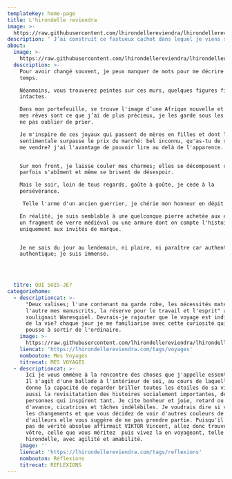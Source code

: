 ```yaml
---
templateKey: home-page
title: L'hirondelle reviendra
image: >-
  https://raw.githubusercontent.com/lhirondellereviendra/lhirondellereviendra/test/static/img/52692361_2180580968906777_2732147452831334400_n.jpg
description: ' J’ai construit ce fastueux cachot dans lequel je viens souvent me poser pour mettre encore plus de soleil dans mes pensées et jauger ma créativité. D’ici, je peux regarder par dessus le monde et essayer de comprendre: l’Afrique, l’espoir. Tous ces petits à qui nous donnons la vie, seule l’éducation les fera naître de nouveau(...)'
about:
  image: >-
    https://raw.githubusercontent.com/lhirondellereviendra/lhirondellereviendra/test/static/img/52090409_2390778644501202_2442365816096686080_n.jpg
  description: >-
    Pour avoir changé souvent, je peux manquer de mots pour me décrire dans le
    temps.

    Néanmoins, vous trouverez peintes sur ces murs, quelques figures fidèles et
    intactes.

    Dans mon portefeuille, se trouve l'image d’une Afrique nouvelle et émergée:
    mes rêves sont ce que j’ai de plus précieux, je les garde sous les yeux pour
    ne pas oublier de prier. 

    Je m'inspire de ces joyaux qui passent de mères en filles et dont la valeur
    sentimentale surpasse le prix du marché: bel inconnu, qu'as-tu de spécial à
    me vendre? j'ai l'avantage de pouvoir lire au delà de l'apparence.


    Sur mon front, je laisse couler mes charmes; elles se décomposent souvent,
    parfois s'abîment et même se brisent de désespoir.

    Mais le soir, loin de tous regards, goûte à goûte, je cède à la
    persévérance.

     Telle l'arme d'un ancien guerrier, je chérie mon honneur en dépit de ma lourde culpabilité. 

    En réalité, je suis semblable à une quelconque pierre achetée aux enchères,
    un fragment de verre médiéval ou une armure dont on compte l'histoire
    uniquement aux invités de marque.


    Je ne sais du jour au lendemain, ni plaire, ni paraître car authentique,
    authentique; je suis immense.



     
  titre: QUI SUIS-JE?
categoriehome:
  - descriptioncat: >-
      "Deux valises; l'une contenant ma garde robe, les nécessités matérielles,
      l'autre mes manuscrits, la réserve pour le travail et l'esprit" ainsi
      soulignait Waresquiel. Devrais-je rajouter que le voyage est indissociable
      de la vie? chaque jour je me familiarise avec cette curiosité qui me
      pousse à sortir de l'ordinaire.
    image: >-
      https://raw.githubusercontent.com/lhirondellereviendra/lhirondellereviendra/test/static/img/51745060_658847431197855_5425431035091353600_n.jpg
    liencat: 'https://lhirondellereviendra.com/tags/voyages'
    nombouton: Mes Voyages
    titrecat: MES VOYAGES
  - descriptioncat: >-
      Ici je vous emmène à la rencontre des choses que j'appelle essentielles.
      Il s'agit d'une ballade à l'intérieur de soi, au cours de laquelle l'on se
      donne la capacité de regarder briller toutes les étoiles de sa vie. C'est
      aussi la revisitatation des histoires socialement importantes, des
      personnes qui inspirent tant. Je cite bonheur et joie, retard ou longueur
      d'avance, cicatrices et tâches indélébiles. Je voudrais dire si vous aimez
      les changements et que vous décidez de voir d'autres couleurs de la vie,
      d'ailleurs elle vous suggère de ne pas prendre partie. Puisqu'il n'existe
      pas de vérité absolue affirmait VIKTOR Vincent, allez donc trouver la
      vôtre, celle que vous méritez  puis vivez la en voyageant, telle une
      hirondelle, avec agilité et amabilité. 
    image: ''
    liencat: 'https://lhirondellereviendra.com/tags/reflexions'
    nombouton: Réflexions
    titrecat: REFLEXIONS
---
```


